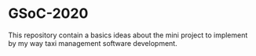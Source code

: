 # GSoC-2020
This repository contain a basics ideas about the mini project to implement by my way  taxi management software development.
